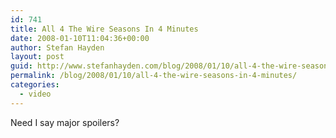 ```yaml
---
id: 741
title: All 4 The Wire Seasons In 4 Minutes
date: 2008-01-10T11:04:36+00:00
author: Stefan Hayden
layout: post
guid: http://www.stefanhayden.com/blog/2008/01/10/all-4-the-wire-seasons-in-4-minutes/
permalink: /blog/2008/01/10/all-4-the-wire-seasons-in-4-minutes/
categories:
  - video
---
```

Need I say major spoilers?

<object width="425" height="355"><param name="movie" value="http://www.youtube.com/v/IWjLquLREJU&rel=1"></param><param name="wmode" value="transparent"></param><embed src="http://www.youtube.com/v/IWjLquLREJU&rel=1" type="application/x-shockwave-flash" wmode="transparent" width="425" height="355"></embed></object>